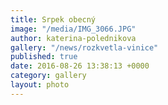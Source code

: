 ```yaml
---
title: Srpek obecný
image: "/media/IMG_3066.JPG"
author: katerina-polednikova
gallery: "/news/rozkvetla-vinice"
published: true
date: 2016-08-26 13:38:13 +0000
category: gallery
layout: photo
---
```

